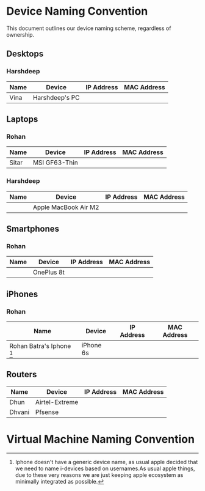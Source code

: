 # Device Naming Convention

This document outlines our device naming scheme, regardless of ownership.

## Desktops

### Harshdeep

| Name  | Device           | IP Address  | MAC Address       |
|-------|------------------|-------------|-------------------|
| Vina  | Harshdeep's PC   |             |                   |

## Laptops

### Rohan

| Name  | Device             | IP Address    | MAC Address       |
|-------|--------------------|---------------|-------------------|
| Sitar | MSI GF63-Thin      |               |                   |

### Harshdeep

| Name  | Device                   | IP Address    | MAC Address       |
|-------|--------------------------|---------------|-------------------|
|       | Apple MacBook Air M2     |               |                   |

## Smartphones

### Rohan

| Name  | Device      | IP Address    | MAC Address       |
|-------|-------------|---------------|-------------------|
|       | OnePlus 8t  |               |                   |

## iPhones

### Rohan

| Name  | Device      | IP Address    | MAC Address       |
|-------|-------------|---------------|-------------------|
|   Rohan Batra's Iphone [^1]    | iPhone 6s   |               |                   |

## Routers

| Name            | Device          | IP Address    | MAC Address       |
|-----------------|-----------------|---------------|-------------------|
|       Dhun          | Airtel-Extreme       |               |                   |
|        Dhvani           | Pfsense         |               |                   |


# Virtual Machine Naming Convention


[^1]: Iphone doesn't have a generic device name, as usual apple decided that we need to name i-devices based on usernames.As usual apple things, due to these very reasons we are just keeping apple ecosystem as minimally integrated as possible.  
